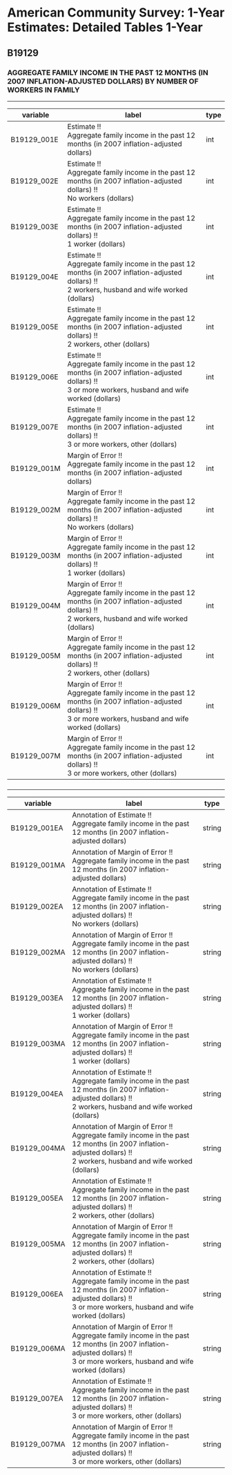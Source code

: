 # American Community Survey: 1-Year Estimates: Detailed Tables 1-Year

## B19129

### AGGREGATE FAMILY INCOME IN THE PAST 12 MONTHS (IN 2007 INFLATION-ADJUSTED DOLLARS) BY NUMBER OF WORKERS IN FAMILY

___

| variable | label | type |
| ----- | ----- | ----- |
| B19129_001E | Estimate !!<br>Aggregate family income in the past 12 months (in 2007 inflation-adjusted dollars) | int |
| B19129_002E | Estimate !!<br>Aggregate family income in the past 12 months (in 2007 inflation-adjusted dollars) !!<br>No workers (dollars) | int |
| B19129_003E | Estimate !!<br>Aggregate family income in the past 12 months (in 2007 inflation-adjusted dollars) !!<br>1 worker (dollars) | int |
| B19129_004E | Estimate !!<br>Aggregate family income in the past 12 months (in 2007 inflation-adjusted dollars) !!<br>2 workers, husband and wife worked (dollars) | int |
| B19129_005E | Estimate !!<br>Aggregate family income in the past 12 months (in 2007 inflation-adjusted dollars) !!<br>2 workers, other (dollars) | int |
| B19129_006E | Estimate !!<br>Aggregate family income in the past 12 months (in 2007 inflation-adjusted dollars) !!<br>3 or more workers, husband and wife worked (dollars) | int |
| B19129_007E | Estimate !!<br>Aggregate family income in the past 12 months (in 2007 inflation-adjusted dollars) !!<br>3 or more workers, other (dollars) | int |
| B19129_001M | Margin of Error !!<br>Aggregate family income in the past 12 months (in 2007 inflation-adjusted dollars) | int |
| B19129_002M | Margin of Error !!<br>Aggregate family income in the past 12 months (in 2007 inflation-adjusted dollars) !!<br>No workers (dollars) | int |
| B19129_003M | Margin of Error !!<br>Aggregate family income in the past 12 months (in 2007 inflation-adjusted dollars) !!<br>1 worker (dollars) | int |
| B19129_004M | Margin of Error !!<br>Aggregate family income in the past 12 months (in 2007 inflation-adjusted dollars) !!<br>2 workers, husband and wife worked (dollars) | int |
| B19129_005M | Margin of Error !!<br>Aggregate family income in the past 12 months (in 2007 inflation-adjusted dollars) !!<br>2 workers, other (dollars) | int |
| B19129_006M | Margin of Error !!<br>Aggregate family income in the past 12 months (in 2007 inflation-adjusted dollars) !!<br>3 or more workers, husband and wife worked (dollars) | int |
| B19129_007M | Margin of Error !!<br>Aggregate family income in the past 12 months (in 2007 inflation-adjusted dollars) !!<br>3 or more workers, other (dollars) | int |
### 

___

| variable | label | type |
| ----- | ----- | ----- |
| B19129_001EA | Annotation of Estimate !!<br>Aggregate family income in the past 12 months (in 2007 inflation-adjusted dollars) | string |
| B19129_001MA | Annotation of Margin of Error !!<br>Aggregate family income in the past 12 months (in 2007 inflation-adjusted dollars) | string |
| B19129_002EA | Annotation of Estimate !!<br>Aggregate family income in the past 12 months (in 2007 inflation-adjusted dollars) !!<br>No workers (dollars) | string |
| B19129_002MA | Annotation of Margin of Error !!<br>Aggregate family income in the past 12 months (in 2007 inflation-adjusted dollars) !!<br>No workers (dollars) | string |
| B19129_003EA | Annotation of Estimate !!<br>Aggregate family income in the past 12 months (in 2007 inflation-adjusted dollars) !!<br>1 worker (dollars) | string |
| B19129_003MA | Annotation of Margin of Error !!<br>Aggregate family income in the past 12 months (in 2007 inflation-adjusted dollars) !!<br>1 worker (dollars) | string |
| B19129_004EA | Annotation of Estimate !!<br>Aggregate family income in the past 12 months (in 2007 inflation-adjusted dollars) !!<br>2 workers, husband and wife worked (dollars) | string |
| B19129_004MA | Annotation of Margin of Error !!<br>Aggregate family income in the past 12 months (in 2007 inflation-adjusted dollars) !!<br>2 workers, husband and wife worked (dollars) | string |
| B19129_005EA | Annotation of Estimate !!<br>Aggregate family income in the past 12 months (in 2007 inflation-adjusted dollars) !!<br>2 workers, other (dollars) | string |
| B19129_005MA | Annotation of Margin of Error !!<br>Aggregate family income in the past 12 months (in 2007 inflation-adjusted dollars) !!<br>2 workers, other (dollars) | string |
| B19129_006EA | Annotation of Estimate !!<br>Aggregate family income in the past 12 months (in 2007 inflation-adjusted dollars) !!<br>3 or more workers, husband and wife worked (dollars) | string |
| B19129_006MA | Annotation of Margin of Error !!<br>Aggregate family income in the past 12 months (in 2007 inflation-adjusted dollars) !!<br>3 or more workers, husband and wife worked (dollars) | string |
| B19129_007EA | Annotation of Estimate !!<br>Aggregate family income in the past 12 months (in 2007 inflation-adjusted dollars) !!<br>3 or more workers, other (dollars) | string |
| B19129_007MA | Annotation of Margin of Error !!<br>Aggregate family income in the past 12 months (in 2007 inflation-adjusted dollars) !!<br>3 or more workers, other (dollars) | string |

